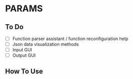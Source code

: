 # PARAMS

## To Do
- [ ] Function parser assistant / function reconfiguration help
- [ ] Json data visualization methods
- [ ] Input GUI
- [ ] Output GUI

## How To Use
